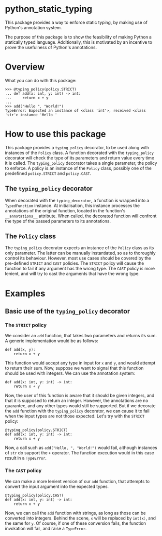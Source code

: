 # python_static_typing

This package provides a way to enforce static typing, by making use of Python's annotation system.

The purpose of this package is to show the feasibility of making Python a statically typed language.
Additionally, this is motivated by an incentive to prove the usefulness of Python's annotations.

# Overview

What you can do with this package:

    >>> @typing_policy(policy.STRICT)
    ... def add(x: int, y: int) -> int:
    ...     return x + y
    ...
    >>> add("Hello ", "World!")
    TypeError: Expected an instance of <class 'int'>, received <class 'str'> instance 'Hello '
        

# How to use this package

This package provides a `typing_policy` decorator, to be used along with instances of the `Policy` class.
A function decorated with the `typing_policy` decorator will check the type of its parameters and return value every time it is called.
The `typing_policy` decorator takes a single parameter, the policy to enforce.
A policy is an instance of the `Policy` class, possibly one of the predefined `policy.STRICT` and `policy.CAST`.

## The `typing_policy` decorator
When decorated with the `typing_decorator`, a function is wrapped into a `TypedFunction` instance.
At initialisation, this instance processes the annotations of the original function, located in the function's `__annotations__` attribute.
When called, the decorated function will confront the type of the passed parameters to its annotations.

## The `Policy` class
The `typing_policy` decorator expects an instance of the `Policy` class as its only parameter.
The latter can be manually instantiated, so as to thoroughly control its behaviour.
However, most use cases should be covered by the pre-defined `STRICT` and `CAST` policies.
The `STRICT` policy will cause the function to fail if any argument has the wrong type.
The `CAST` policy is more lenient, and will try to cast the arguments that have the wrong type.

# Examples

## Basic use of the `typing_policy` decorator

### The `STRICT` policy

We consider an `add` function, that takes two parameters and returns its sum.
A generic implementation would be as follows:

    def add(x, y):
        return x + y

This function would accept any type in input for `x` and `y`, and would attempt to return their sum.
Now, suppose we want to signal that this function should be used with integers.
We can use the annotation system:

    def add(x: int, y: int) -> int:
        return x + y

Now, the user of this function is aware that it should be given integers, and that it is supposed to return an integer.
However, the annotations are no guarantee, and any other types would still be supported.
But if we decorate the `add` function with the `typing_policy` decorator, we can cause it to fail when the input types are not those expected.
Let's try with the `STRICT` policy:

    @typing_policy(policy.STRICT)
    def add(x: int, y: int) -> int:
        return x + y

Now, a call such as `add("Hello, ", "World!")` would fail, although instances of `str` do support the `+` operator.
The function execution would in this case result in a `TypeError`.

### The `CAST` policy

We can make a more lenient version of our `add` function, that attempts to convert the input argument into the expected types.
    
    @typing_policy(policy.CAST)
    def add(x: int, y: int) -> int:
        return x + y

Now, we can call the `add` function with strings, as long as those can be converted into integers.
Behind the scene, `x` will be replaced by `int(x)`, and the same for `y`.
Of course, if one of these conversion fails, the function invokation will fail, and raise a `TypeError`.
